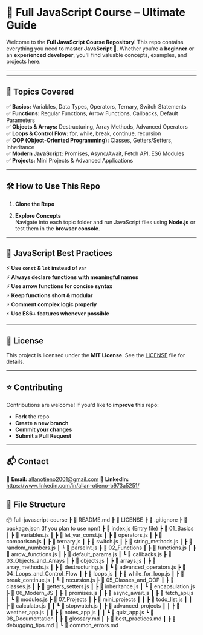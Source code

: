 # 🚀 Full JavaScript Course – Ultimate Guide

Welcome to the **Full JavaScript Course Repository**! This repo contains everything you need to master **JavaScript** 🚀. Whether you're a **beginner** or an **experienced developer**, you'll find valuable concepts, examples, and projects here.

---


---

## 📖 Topics Covered

✅ **Basics:** Variables, Data Types, Operators, Ternary, Switch Statements  
✅ **Functions:** Regular Functions, Arrow Functions, Callbacks, Default Parameters  
✅ **Objects & Arrays:** Destructuring, Array Methods, Advanced Operators  
✅ **Loops & Control Flow:** for, while, break, continue, recursion  
✅ **OOP (Object-Oriented Programming):** Classes, Getters/Setters, Inheritance  
✅ **Modern JavaScript:** Promises, Async/Await, Fetch API, ES6 Modules  
✅ **Projects:** Mini Projects & Advanced Applications  

---

## 🛠 How to Use This Repo

1. **Clone the Repo**


3. **Explore Concepts**  
Navigate into each topic folder and run JavaScript files using **Node.js** or test them in the **browser console**.

---

## 📌 JavaScript Best Practices

⚡ **Use `const` & `let` instead of `var`**  
⚡ **Always declare functions with meaningful names**  
⚡ **Use arrow functions for concise syntax**  
⚡ **Keep functions short & modular**  
⚡ **Comment complex logic properly**  
⚡ **Use ES6+ features whenever possible**  

---

## 📜 License

This project is licensed under the **MIT License**. See the [LICENSE](LICENSE) file for details.

---

## ⭐ Contributing

Contributions are welcome! If you'd like to **improve** this repo:
- **Fork** the repo
- **Create a new branch**
- **Commit your changes**
- **Submit a Pull Request**

---

## 📬 Contact

📩 **Email:** allanotieno2001@gmail.com 
📘 **LinkedIn:** https://www.linkedin.com/in/allan-otieno-b973a5251/  



## 📂 File Structure

📦 full-javascript-course
 ┣ 📜 README.md
 ┣ 📜 LICENSE
 ┣ 📜 .gitignore
 ┣ 📜 package.json  (If you plan to use npm)
 ┣ 📜 index.js  (Entry file)
 ┣ 📂 01_Basics
 ┃ ┣ 📜 variables.js
 ┃ ┣ 📜 let_var_const.js
 ┃ ┣ 📜 operators.js
 ┃ ┣ 📜 comparison.js
 ┃ ┣ 📜 ternary.js
 ┃ ┣ 📜 switch.js
 ┃ ┣ 📜 string_methods.js
 ┃ ┣ 📜 random_numbers.js
 ┃ ┗ 📜 parseInt.js
 ┣ 📂 02_Functions
 ┃ ┣ 📜 functions.js
 ┃ ┣ 📜 arrow_functions.js
 ┃ ┣ 📜 default_params.js
 ┃ ┗ 📜 callbacks.js
 ┣ 📂 03_Objects_and_Arrays
 ┃ ┣ 📜 objects.js
 ┃ ┣ 📜 arrays.js
 ┃ ┣ 📜 array_methods.js
 ┃ ┣ 📜 destructuring.js
 ┃ ┗ 📜 advanced_operators.js
 ┣ 📂 04_Loops_and_Control_Flow
 ┃ ┣ 📜 loops.js
 ┃ ┣ 📜 while_for_loop.js
 ┃ ┣ 📜 break_continue.js
 ┃ ┗ 📜 recursion.js
 ┣ 📂 05_Classes_and_OOP
 ┃ ┣ 📜 classes.js
 ┃ ┣ 📜 getters_setters.js
 ┃ ┣ 📜 inheritance.js
 ┃ ┗ 📜 encapsulation.js
 ┣ 📂 06_Modern_JS
 ┃ ┣ 📜 promises.js
 ┃ ┣ 📜 async_await.js
 ┃ ┣ 📜 fetch_api.js
 ┃ ┗ 📜 modules.js
 ┣ 📂 07_Projects
 ┃ ┣ 📂 mini_projects
 ┃ ┃ ┣ 📜 todo_list.js
 ┃ ┃ ┣ 📜 calculator.js
 ┃ ┃ ┗ 📜 stopwatch.js
 ┃ ┣ 📂 advanced_projects
 ┃ ┃ ┣ 📜 weather_app.js
 ┃ ┃ ┣ 📜 notes_app.js
 ┃ ┃ ┗ 📜 quiz_app.js
 ┗ 📂 08_Documentation
   ┃ ┣ 📜 glossary.md
   ┃ ┣ 📜 best_practices.md
   ┃ ┣ 📜 debugging_tips.md
   ┃ ┗ 📜 common_errors.md
